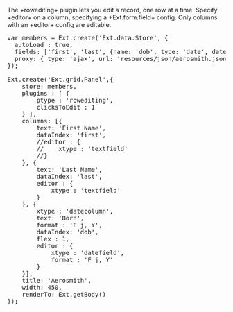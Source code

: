 The +rowediting+ plugin lets you edit a record, one row at a time. Specify
+editor+ on a column, specifying a +Ext.form.field+ config.
Only columns with an +editor+ config are editable.

<pre class="runnable run">
var members = Ext.create('Ext.data.Store', {
  autoLoad : true,
  fields: ['first', 'last', {name: 'dob', type: 'date', dateFormat: 'Y/m/d'}],
  proxy: { type: 'ajax', url: 'resources/json/aerosmith.json' }
});

Ext.create('Ext.grid.Panel',{
    store: members,
    plugins : [ {
        ptype : 'rowediting',
        clicksToEdit : 1
    } ],
    columns: [{
        text: 'First Name', 
        dataIndex: 'first',
        //editor : {
        //    xtype : 'textfield'
        //}
    }, {
        text: 'Last Name',
        dataIndex: 'last',
        editor : {
            xtype : 'textfield'
        }    
    }, {
        xtype : 'datecolumn',
        text: 'Born',
        format : 'F j, Y',
        dataIndex: 'dob',
        flex : 1,
        editor : {
            xtype : 'datefield',
            format : 'F j, Y'
        }
    }],
    title: 'Aerosmith',
    width: 450,
    renderTo: Ext.getBody()
});
</pre>